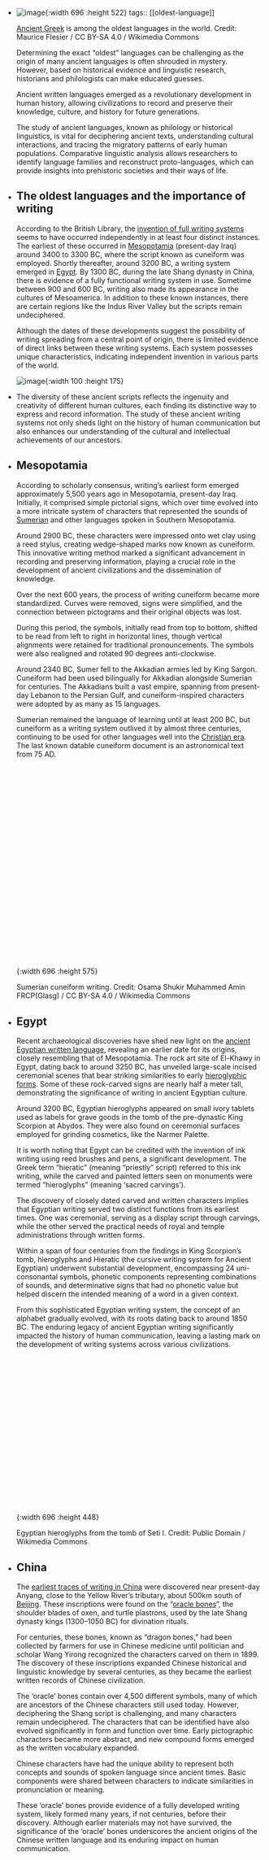 - ![image](https://greekreporter.com/wp-content/uploads/2023/08/ancient-Greek-language-credit-Maurice-Flesier-CC-BY-SA-40.jpg){:width 696 :height 522}
  tags:: [[oldest-language]] 
  
  [Ancient Greek](https://greekreporter.com/ancient-greece/) is among the oldest languages in the world. Credit: Maurice Flesier / CC BY-SA 4.0 / Wikimedia Commons
  
  Determining the exact “oldest” languages can be challenging as the origin of many ancient languages is often shrouded in mystery. However, based on historical evidence and linguistic research, historians and philologists can make educated guesses.
  
  Ancient written languages emerged as a revolutionary development in human history, allowing civilizations to record and preserve their knowledge, culture, and history for future generations.
  
  The study of ancient languages, known as philology or historical linguistics, is vital for deciphering ancient texts, understanding cultural interactions, and tracing the migratory patterns of early human populations. Comparative linguistic analysis allows researchers to identify language families and reconstruct proto-languages, which can provide insights into prehistoric societies and their ways of life.
- ## The oldest languages and the importance of writing
  
  According to the British Library, the [invention of full writing systems](https://www.bl.uk/history-of-writing/articles/where-did-writing-begin) seems to have occurred independently in at least four distinct instances. The earliest of these occurred in [Mesopotamia](https://greekreporter.com/2022/12/20/3200-year-old-mesopotamian-perfume-recreated/) (present-day Iraq) around 3400 to 3300 BC, where the script known as cuneiform was employed. Shortly thereafter, around 3200 BC, a writing system emerged in [Egypt](https://greekreporter.com/2023/07/15/x-rays-ancient-egyptian-tomb-art/). By 1300 BC, during the late Shang dynasty in China, there is evidence of a fully functional writing system in use. Sometime between 900 and 600 BC, writing also made its appearance in the cultures of Mesoamerica. In addition to these known instances, there are certain regions like the Indus River Valley but the scripts remain undeciphered.
  
  Although the dates of these developments suggest the possibility of writing spreading from a central point of origin, there is limited evidence of direct links between these writing systems. Each system possesses unique characteristics, indicating independent invention in various parts of the world.
  
  ![image](https://greekreporter.com/wp-content/uploads/2024/03/698x175.jpg){:width 100 :height 175}
- The diversity of these ancient scripts reflects the ingenuity and creativity of different human cultures, each finding its distinctive way to express and record information. The study of these ancient writing systems not only sheds light on the history of human communication but also enhances our understanding of the cultural and intellectual achievements of our ancestors.
- ## Mesopotamia
  
  According to scholarly consensus, writing’s earliest form emerged approximately 5,500 years ago in Mesopotamia, present-day Iraq. Initially, it comprised simple pictorial signs, which over time evolved into a more intricate system of characters that represented the sounds of [Sumerian](https://greekreporter.com/2023/02/21/4500-year-old-sumerian-palace-discovered-iraq-desert/) and other languages spoken in Southern Mesopotamia.
  
  Around 2900 BC, these characters were impressed onto wet clay using a reed stylus, creating wedge-shaped marks now known as cuneiform. This innovative writing method marked a significant advancement in recording and preserving information, playing a crucial role in the development of ancient civilizations and the dissemination of knowledge.
  
  Over the next 600 years, the process of writing cuneiform became more standardized. Curves were removed, signs were simplified, and the connection between pictograms and their original objects was lost.
  
  During this period, the symbols, initially read from top to bottom, shifted to be read from left to right in horizontal lines, though vertical alignments were retained for traditional pronouncements. The symbols were also realigned and rotated 90 degrees anti-clockwise.
  
  Around 2340 BC, Sumer fell to the Akkadian armies led by King Sargon. Cuneiform had been used bilingually for Akkadian alongside Sumerian for centuries. The Akkadians built a vast empire, spanning from present-day Lebanon to the Persian Gulf, and cuneiform-inspired characters were adopted by as many as 15 languages.
  
  Sumerian remained the language of learning until at least 200 BC, but cuneiform as a writing system outlived it by almost three centuries, continuing to be used for other languages well into the [Christian era](https://greekreporter.com/2023/02/23/byzantine-christian-icons-conceal-pagan-gods/). The last known datable cuneiform document is an astronomical text from 75 AD.
  
  ![image](data:image/svg+xml,%3Csvg%20xmlns='http://www.w3.org/2000/svg'%20viewBox='0%200%201088%20899'%3E%3C/svg%3E){:width 696 :height 575}
  
  Sumerian cuneiform writing. Credit: Osama Shukir Muhammed Amin FRCP(Glasg) / CC BY-SA 4.0 / Wikimedia Commons
- ## Egypt
  
  Recent archaeological discoveries have shed new light on the [ancient Egyptian written language](https://greekreporter.com/2022/12/25/greek-alphabet-egyptian-hieroglyphics/), revealing an earlier date for its origins, closely resembling that of Mesopotamia. The rock art site of El-Khawy in Egypt, dating back to around 3250 BC, has unveiled large-scale incised ceremonial scenes that bear striking similarities to early [hieroglyphic forms](https://greekreporter.com/2022/11/20/ancient-pillars-discovered-hill-pharaoh-egypt/). Some of these rock-carved signs are nearly half a meter tall, demonstrating the significance of writing in ancient Egyptian culture.
  
  Around 3200 BC, Egyptian hieroglyphs appeared on small ivory tablets used as labels for grave goods in the tomb of the pre-dynastic King Scorpion at Abydos. They were also found on ceremonial surfaces employed for grinding cosmetics, like the Narmer Palette.
  
  It is worth noting that Egypt can be credited with the invention of ink writing using reed brushes and pens, a significant development. The Greek term “hieratic” (meaning “priestly” script) referred to this ink writing, while the carved and painted letters seen on monuments were termed “hieroglyphs” (meaning ‘sacred carvings’).
  
  The discovery of closely dated carved and written characters implies that Egyptian writing served two distinct functions from its earliest times. One was ceremonial, serving as a display script through carvings, while the other served the practical needs of royal and temple administrations through written forms.
  
  Within a span of four centuries from the findings in King Scorpion’s tomb, hieroglyphs and Hieratic (the cursive writing system for Ancient Egyptian) underwent substantial development, encompassing 24 uni-consonantal symbols, phonetic components representing combinations of sounds, and determinative signs that had no phonetic value but helped discern the intended meaning of a word in a given context.
  
  From this sophisticated Egyptian writing system, the concept of an alphabet gradually evolved, with its roots dating back to around 1850 BC. The enduring legacy of ancient Egyptian writing significantly impacted the history of human communication, leaving a lasting mark on the development of writing systems across various civilizations.
  
  ![image](data:image/svg+xml,%3Csvg%20xmlns='http://www.w3.org/2000/svg'%20viewBox='0%200%201178%20758'%3E%3C/svg%3E){:width 696 :height 448}
  
  Egyptian hieroglyphs from the tomb of Seti I. Credit: Public Domain / Wikimedia Commons
- ## China
  
  The [earliest traces of writing in China](https://www.jstor.org/stable/24053703) were discovered near present-day Anyang, close to the Yellow River’s tributary, about 500km south of [Beijing](https://greekreporter.com/2023/04/08/china-greek-mythology-festival-beijing/). These inscriptions were found on the “[oracle bones](https://cudl.lib.cam.ac.uk/view/MS-CUL-00001-00155)“, the shoulder blades of oxen, and turtle plastrons, used by the late Shang dynasty kings (1300–1050 BC) for divination rituals.
  
  For centuries, these bones, known as “dragon bones,” had been collected by farmers for use in Chinese medicine until politician and scholar Wang Yirong recognized the characters carved on them in 1899. The discovery of these inscriptions expanded Chinese historical and linguistic knowledge by several centuries, as they became the earliest written records of Chinese civilization.
  
  The ‘oracle’ bones contain over 4,500 different symbols, many of which are ancestors of the Chinese characters still used today. However, deciphering the Shang script is challenging, and many characters remain undeciphered. The characters that can be identified have also evolved significantly in form and function over time. Early pictographic characters became more abstract, and new compound forms emerged as the written vocabulary expanded.
  
  Chinese characters have had the unique ability to represent both concepts and sounds of spoken language since ancient times. Basic components were shared between characters to indicate similarities in pronunciation or meaning.
  
  These ‘oracle’ bones provide evidence of a fully developed writing system, likely formed many years, if not centuries, before their discovery. Although earlier materials may not have survived, the significance of the ‘oracle’ bones underscores the ancient origins of the Chinese written language and its enduring impact on human communication.
  
  ![image](data:image/svg+xml,%3Csvg%20xmlns='http://www.w3.org/2000/svg'%20viewBox='0%200%201200%20800'%3E%3C/svg%3E){:width 696 :height 464}
  
  Chinese oracle bones. Credit: Gary Lee Todd / CC0 / Wikimedia Commons
- ## Mesoamerica
  
  Recent discoveries in Mesoamerica, spanning from southern Mexico to Costa Rica, have pushed the evidence for writing in the region back to around 900 BC. These findings have expanded our knowledge of cultures and languages that utilized writing, including not only the Maya, Mixtecs, and Aztecs but also the earlier Olmecs and Zapotecs.
  
  In pre-colonial Mesoamerica, two types of writing systems existed:
  
  Open systems were utilized as means of recording texts without being tied to specific language structures. They served as mnemonic devices, guiding readers through narratives regardless of their linguistic background. Such systems were prevalent among the Aztecs and other Mexica communities in central Mexico.
  
  Closed systems were intricately connected to the sound and grammatical structures of particular languages. These targeted specific linguistic communities and functioned similarly to modern writing systems. The [Maya](https://greekreporter.com/2023/06/21/lost-maya-city-discovered-jungle/), for instance, used closed systems in their writing.
  
  The role of a scribe held high status in Mesoamerican society. Maya artists, often younger sons of royalty, were entrusted with this important position. The Keepers of the Holy Books, the most esteemed scribal office, assumed multiple roles, serving as librarians, historians, genealogists, tribute recorders, marriage arrangers, masters of ceremonies, and astronomers.
  
  From the pre-colonial era, only four Maya books and fewer than 20 from the entire Mesoamerican region have survived. These codices were painted onto deer skin and tree bark, with the writing surface coated with a polished lime paste or gesso, much like many of the buildings from that time. These precious surviving manuscripts provide valuable insights into the ancient cultures and writing practices of Mesoamerica.
  
  ![image](data:image/svg+xml,%3Csvg%20xmlns='http://www.w3.org/2000/svg'%20viewBox='0%200%201200%20864'%3E%3C/svg%3E){:width 696 :height 501}
  
  Maya codex. Credit: Public Domain / Wikimedia Commons
- ## Indus Valley
  
  In the Indus River valley of Pakistan and northwest India, archaeologists have discovered symbols on various objects that are believed to be a form of writing. This ancient civilization, which thrived from at least 7000 BC, reached its pinnacle between 2600 and 1900 BC when a sophisticated urban culture flourished in the region. However, after 1900 BC, the once-thriving cities declined.
  
  While approximately 5,000 inscribed artifacts have been found, the majority of the inscriptions consist of just three or four symbols. The longest inscription discovered contains 26 symbols.
  
  The [Indus River Valley script](https://www.thearchaeologist.org/blog/why-we-still-cant-crack-the-indus-script) comprises around 400 unique symbols, a relatively small number compared to what would be expected for a fully developed logographic word-based writing system. Instead, scholars have proposed that similar to pre-dynastic Egyptian hieroglyphs and early Sumerian script, the Indus script may be a combination of logographic and syllabic components. This suggests that the symbols could represent both individual words and syllabic elements, adding to the complexity of deciphering this ancient script and unraveling the secrets of the Indus Valley civilization.
  
  ![image](data:image/svg+xml,%3Csvg%20xmlns='http://www.w3.org/2000/svg'%20viewBox='0%200%201200%20604'%3E%3C/svg%3E){:width 696 :height 350}
  
  Indus Valley seal and a modern reconstruction. Credit: Metropolitan Museum of Art / CC0 / Wikimedia Commons
- ## Where does Greek fit in?
  
  The history of the ancient [Greek written language](https://greekreporter.com/2023/06/22/history-greek-language-throughout-time/) is a fascinating journey that spans several millennia. It is one of the oldest written languages and like Chinese one of the oldest languages still spoken and written today.
  
  The earliest known writing system associated with the Greeks is known as Linear A, which emerged around 1900 BC during the [Minoan civilization](https://greekreporter.com/2023/07/21/minoan-mycenaean-dna/) on the island of Crete. However, Linear A remains undeciphered, and its exact relationship to the Greek language is still uncertain.
  
  Around 1450 BC, a new script known as [Linear B](https://greekreporter.com/2022/11/27/ancient-greek-linear-b/) appeared in the [Mycenaean civilization](https://greekreporter.com/2023/07/14/gold-mycenaean-greece/), which was centered on the Greek mainland. This script was deciphered in the mid-20th century by Michael Ventris and John Chadwick, revealing that Linear B was an early form of written Greek. Linear B was mainly used for administrative and economic purposes, primarily on clay tablets that recorded inventories, transactions, and other administrative information. It provides valuable insights into the Mycenaean society’s [economic and cultural life](https://greekreporter.com/2023/07/08/palaces-centers-of-power-bronze-age-greece/).
  
  ![image](data:image/svg+xml,%3Csvg%20xmlns='http://www.w3.org/2000/svg'%20viewBox='0%200%201200%20534'%3E%3C/svg%3E){:width 696 :height 310}
  
  Linear B tablet. Credit: Sharon Mollerus / CC BY 2.0 / Wikimedia Commons
  
  The Mycenaean civilization eventually [declined](https://greekreporter.com/2023/06/11/a-drought-may-be-behind-the-bronze-age-collapse/) around 1100 BC due to a combination of factors, including invasions and internal unrest. Following this, the Greek Dark Ages ensued, during which writing largely disappeared from the Greek world, leading to a period of limited historical records.
  
  Around the 9th century BC, the [Greek language](https://greekreporter.com/2021/02/08/greek-language-not-dying-merely-changing/) resurfaced in a new writing system known as the [Greek alphabet](https://greekreporter.com/2013/10/12/decoding-hidden-meanings-of-ancient-greek-alphabet-letters/). The alphabet was likely adapted from the Phoenician script, but Greeks modified it to represent their distinct language, which marked the beginning of the Greek Classical period.
  
  The Greek alphabet revolutionized written communication in [Greece](https://greekreporter.com/greece/), making it easier to record information and disseminate knowledge. It became the basis for numerous regional variations and adaptations, such as the Etruscan alphabet in Italy and the Cyrillic alphabet in Eastern Europe.
  
  During the Classical period (5th and 4th centuries BC), the Greek written language flourished with the works of renowned writers and philosophers like [Homer](https://greekreporter.com/2023/07/11/troy-homer/), Herodotus, Sophocles, and Plato. Literary masterpieces, philosophical treatises, and historical accounts contributed to the rich legacy of ancient Greek literature and thought.
  
  The Greek language continued to evolve through different historical periods, including the [Hellenistic period](https://greekreporter.com/2023/08/03/battle-pydna-macedon-rome-greece/) and the [Byzantine era](https://greekreporter.com/2023/07/28/byzantine-arab-frontier-wild-west-middle-ages/), exerting a significant influence on other cultures and languages. The legacy of ancient Greek can still be felt today, as it has left an enduring impact on Western civilization in various fields such as literature, philosophy, science, and mathematics.
  
  ![image](https://i.ytimg.com/vi/5w81OvNr0G0/hqdefault.jpg)